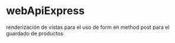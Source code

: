 # webApiExpress
renderización de vistas para el uso de form en method post para el guardado de productos
